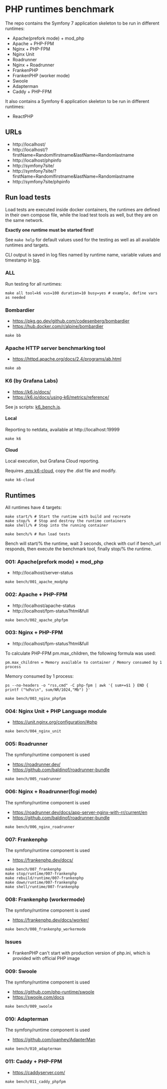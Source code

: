 # PHP runtimes benchmark

The repo contains the Symfony 7 application skeleton to be run in different runtimes:

- Apache(prefork mode) + mod_php
- Apache + PHP-FPM
- Nginx + PHP-FPM
- Nginx Unit
- Roadrunner
- Nginx + Roadrunner
- FrankenPHP
- FrankenPHP (worker mode)
- Swoole
- Adapterman
- Caddy + PHP-FPM

It also contains a Symfony 6 application skeleton to be run in different runtimes:

- ReactPHP

## URLs

- http://localhost/
- http://localhost/?firstName=Randomlfirstname&lastName=Randomlastname
- http://localhost/phpinfo
- http://symfony7site/
- http://symfony7site/?firstName=Randomlfirstname&lastName=Randomlastname
- http://symfony7site/phpinfo

## Run load tests

Load tests are executed inside docker containers, the runtimes are defined in their own compose file,
while the load test tools as well, but they are on the same network.

**Exactly one runtime must be started first!**

See `make help` for default values used for the testing as well as all available runtimes and targets.

CLI output is saved in log files named by runtime name, variable values and timestamp in [log](log).

### ALL

Run testing for all runtimes:

```shell
make all tool=k6 vus=100 duration=10 busy=yes # example, define vars as needed
```

### Bombardier

- https://pkg.go.dev/github.com/codesenberg/bombardier
- https://hub.docker.com/r/alpine/bombardier

```shell
make bb
```

### Apache HTTP server benchmarking tool

- https://httpd.apache.org/docs/2.4/programs/ab.html

```shell
make ab
```

### K6 (by Grafana Labs)

- https://k6.io/docs/
- https://k6.io/docs/using-k6/metrics/reference/

See js scripts: [k6_bench.js](001_symfony7_wo_db/testing-tools/k6_bench.js).

#### Local

Reporting to netdata, available at http://localhost:19999
```shell
make k6
```

#### Cloud

Local execution, but Grafana Cloud reporting.

Requires [.env.k6-cloud](001_symfony7_wo_db/testing-tools/.env.k6-cloud.dist), copy the .dist file and modify.

```shell
make k6-cloud
```

## Runtimes

All runtimes have 4 targets:
```shell
make start/% # Start the runtime with build and recreate
make stop/%  # Stop and destroy the runtime containers
make shell/% # Step into the running container

make bench/% # Run load tests
```

Bench will start/% the runtime, wait 3 seconds, check with curl if bench_url responds,
then execute the benchmark tool, finally stop/% the runtime.

### 001: Apache(prefork mode) + mod_php

- http://localhost/server-status


```shell
make bench/001_apache_modphp
```

### 002: Apache + PHP-FPM

- http://localhost/apache-status
- http://localhost/fpm-status?html&full


```shell
make bench/002_apache_phpfpm
```

### 003: Nginx + PHP-FPM

- http://localhost/fpm-status?html&full

To calculate PHP-FPM pm.max_children, the following formula was used:
```
pm.max_children = Memory available to container / Memory consumed by 1 process
```

Memory consumed by 1 process:
```shell
ps --no-headers -o "rss,cmd" -C php-fpm | awk '{ sum+=$1 } END { printf ("%d%s\n", sum/NR/1024,"Mb") }'
```

```shell
make bench/003_nginx_phpfpm
```

### 004: Nginx Unit + PHP Language module

- https://unit.nginx.org/configuration/#php

```shell
make bench/004_nginx_unit
```

### 005: Roadrunner

The symfony/runtime component is used

- https://roadrunner.dev/
- https://github.com/baldinof/roadrunner-bundle

```shell
make bench/005_roadrunner
```

### 006: Nginx + Roadrunner(fcgi mode)

The symfony/runtime component is used

- https://roadrunner.dev/docs/app-server-nginx-with-rr/current/en
- https://github.com/baldinof/roadrunner-bundle

```shell
make bench/006_nginx_roadrunner
```

### 007: Frankenphp

The symfony/runtime component is used

- https://frankenphp.dev/docs/

```shell
make bench/007_frankenphp
make stop/runtime/007-frankenphp
make rebuild/runtime/007-frankenphp
make down/runtime/007-frankenphp
make shell/runtime/007-frankenphp
```

### 008: Frankenphp (workermode)

The symfony/runtime component is used

- https://frankenphp.dev/docs/worker/

```shell
make bench/008_frankenphp_workermode
```

### Issues
- FrankenPHP can't start with production version of php.ini, which is provided with official PHP image


### 009: Swoole

The symfony/runtime component is used

- https://github.com/php-runtime/swoole
- https://swoole.com/docs

```shell
make bench/009_swoole
```


### 010: Adapterman

The symfony/runtime component is used

- https://github.com/joanhey/AdapterMan

```shell
make bench/010_adapterman
```


### 011: Caddy + PHP-FPM

- https://caddyserver.com/

```shell
make bench/011_caddy_phpfpm
```
